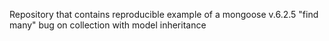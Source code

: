 Repository that contains reproducible example of a mongoose v.6.2.5 "find many" bug on collection with model inheritance
